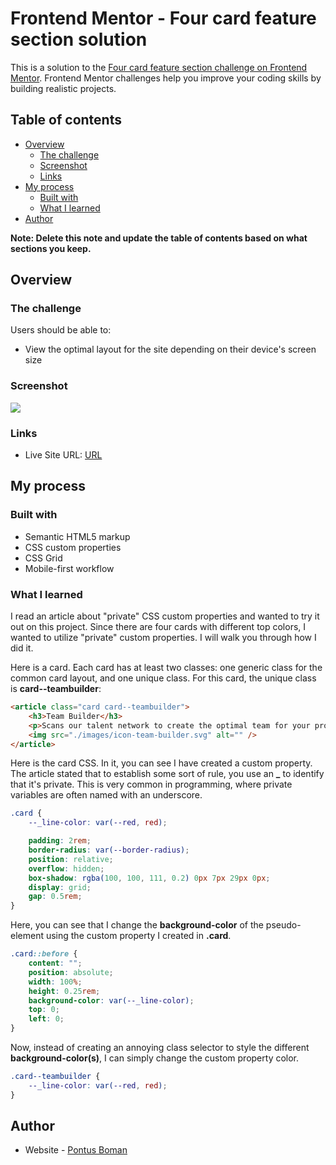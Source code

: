 # Frontend Mentor - Four card feature section solution

This is a solution to the [Four card feature section challenge on Frontend Mentor](https://www.frontendmentor.io/challenges/four-card-feature-section-weK1eFYK). Frontend Mentor challenges help you improve your coding skills by building realistic projects.

## Table of contents

-   [Overview](#overview)
    -   [The challenge](#the-challenge)
    -   [Screenshot](#screenshot)
    -   [Links](#links)
-   [My process](#my-process)
    -   [Built with](#built-with)
    -   [What I learned](#what-i-learned)
-   [Author](#author)

**Note: Delete this note and update the table of contents based on what sections you keep.**

## Overview

### The challenge

Users should be able to:

-   View the optimal layout for the site depending on their device's screen size

### Screenshot

![](https://github.com/BomanStatic/four-card-feature-section/assets/133013695/7fed5c4b-3210-462c-9e11-b11230c858d9)

### Links

-   Live Site URL: [URL](https://bomanstatic.github.io/four-card-feature-section/)

## My process

### Built with

-   Semantic HTML5 markup
-   CSS custom properties
-   CSS Grid
-   Mobile-first workflow

### What I learned

I read an article about "private" CSS custom properties and wanted to try it out on this project. Since there are four cards with different top colors, I wanted to utilize "private" custom properties. I will walk you through how I did it.

Here is a card. Each card has at least two classes: one generic class for the common card layout, and one unique class. For this card, the unique class is **card--teambuilder**:

```html
<article class="card card--teambuilder">
    <h3>Team Builder</h3>
    <p>Scans our talent network to create the optimal team for your project</p>
    <img src="./images/icon-team-builder.svg" alt="" />
</article>
```

Here is the card CSS. In it, you can see I have created a custom property. The article stated that to establish some sort of rule, you use an **\_** to identify that it's private. This is very common in programming, where private variables are often named with an underscore.

```css
.card {
    --_line-color: var(--red, red);

    padding: 2rem;
    border-radius: var(--border-radius);
    position: relative;
    overflow: hidden;
    box-shadow: rgba(100, 100, 111, 0.2) 0px 7px 29px 0px;
    display: grid;
    gap: 0.5rem;
}
```

Here, you can see that I change the **background-color** of the pseudo-element using the custom property I created in **.card**.

```css
.card::before {
    content: "";
    position: absolute;
    width: 100%;
    height: 0.25rem;
    background-color: var(--_line-color);
    top: 0;
    left: 0;
}
```

Now, instead of creating an annoying class selector to style the different **background-color(s)**, I can simply change the custom property color.

```css
.card--teambuilder {
    --_line-color: var(--red, red);
}
```

## Author

-   Website - [Pontus Boman](https://bomanstatic.github.io/)
